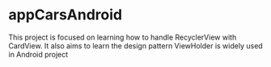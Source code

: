 # appCarsAndroid

This project is focused on learning how to handle RecyclerView with CardView.
It also aims to learn the design pattern ViewHolder is widely used in Android project
